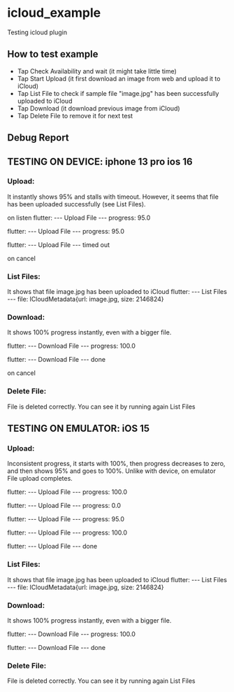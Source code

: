 # icloud_example

Testing icloud plugin

## How to test example
- Tap Check Availability and wait (it might take little time)
- Tap Start Upload (it first download an image from web and upload it to iCloud)
- Tap List File to check if sample file "image.jpg" has been successfully uploaded to iCloud
- Tap Download (it download previous image from iCloud)
- Tap Delete File to remove it for next test

## Debug Report

## TESTING ON DEVICE: iphone 13 pro ios 16

### Upload:
It instantly shows 95% and stalls with timeout. However, it seems that file has been uploaded successfully (see List Files).

on listen
flutter: --- Upload File --- progress: 95.0

flutter: --- Upload File --- progress: 95.0

flutter: --- Upload File --- timed out

on cancel

### List Files:
It shows that file image.jpg has been uploaded to iCloud
flutter: --- List Files --- file: ICloudMetadata{url: image.jpg, size: 2146824}

### Download:
It shows 100% progress instantly, even with a bigger file.

flutter: --- Download File --- progress: 100.0

flutter: --- Download File --- done

on cancel

### Delete File:
File is deleted correctly. You can see it by running again List Files


## TESTING ON EMULATOR: iOS 15

### Upload:
Inconsistent progress, it starts with 100%, then progress decreases to zero, and then shows 95% and goes to 100%.
Unlike with device, on emulator File upload completes. 

flutter: --- Upload File --- progress: 100.0

flutter: --- Upload File --- progress: 0.0

flutter: --- Upload File --- progress: 95.0

flutter: --- Upload File --- progress: 100.0

flutter: --- Upload File --- done

### List Files:
It shows that file image.jpg has been uploaded to iCloud
flutter: --- List Files --- file: ICloudMetadata{url: image.jpg, size: 2146824}

### Download:
It shows 100% progress instantly, even with a bigger file.

flutter: --- Download File --- progress: 100.0

flutter: --- Download File --- done

### Delete File:
File is deleted correctly. You can see it by running again List Files


